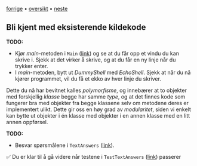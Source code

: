 [forrige](02-dictionary.md) &bullet; [oversikt](../README.md) &bullet; [neste](04-SimpleShell.md)

## Bli kjent med eksisterende kildekode

**TODO:**
- Kjør *main*-metoden i `Main` ([link](../src/main/java/no/uib/inf101/terminal/Main.java)) og se at du får opp et vindu du kan skrive i. Sjekk at det virker å skrive, og at du får en ny linje når du trykker enter.
- I *main*-metoden, bytt ut *DummyShell* med *EchoShell*. Sjekk at når du nå kjører programmet, vil du få et ekko av hver linje du skriver.

Dette du nå har bevitnet kalles *polymorfisme*, og innebærer at to objekter med forskjellig *klasse* begge har samme *type*, og at det finnes kode som fungerer bra med objekter fra begge klassene selv om metodene deres er implementert ulikt. Dette gir oss en høy grad av *modularitet*, siden vi enkelt kan bytte ut objekter i én klasse med objekter i en annen klasse med en litt annen oppførsel.

**TODO:**
- Besvar spørsmålene i `TextAnswers` ([link](../src/main/java/no/uib/inf101/terminal/TextAnswers.java)).


✅ Du er klar til å gå videre når testene i `TestTextAnswers` ([link](../src/test/java/no/uib/inf101/terminal/TestTextAnswers.java)) passerer
